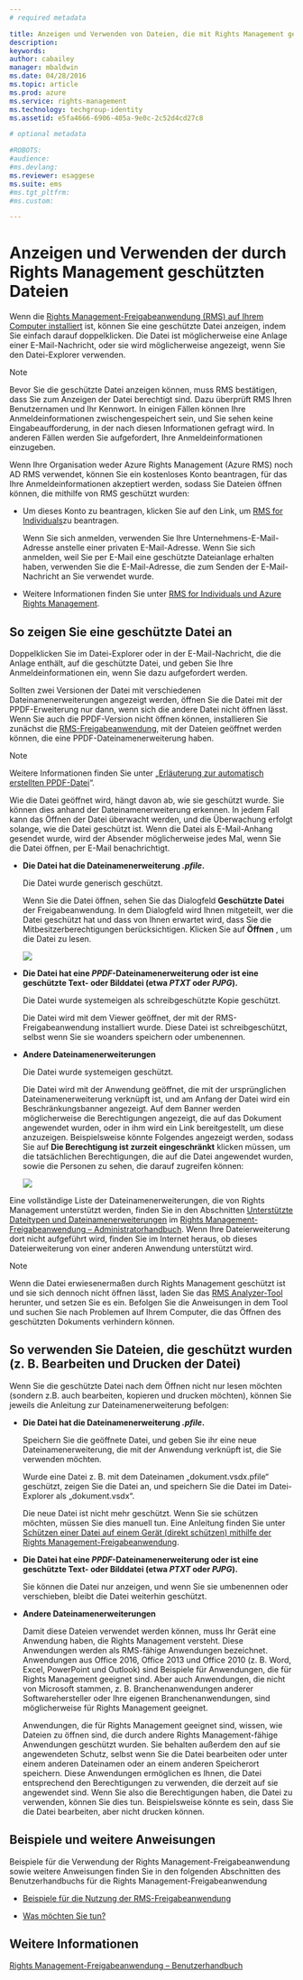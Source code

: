 ```yaml
---
# required metadata

title: Anzeigen und Verwenden von Dateien, die mit Rights Management geschützt wurden | Azure RMS
description:
keywords:
author: cabailey
manager: mbaldwin
ms.date: 04/28/2016
ms.topic: article
ms.prod: azure
ms.service: rights-management
ms.technology: techgroup-identity
ms.assetid: e5fa4666-6906-405a-9e0c-2c52d4cd27c8

# optional metadata

#ROBOTS:
#audience:
#ms.devlang:
ms.reviewer: esaggese
ms.suite: ems
#ms.tgt_pltfrm:
#ms.custom:

---
```


# Anzeigen und Verwenden der durch Rights Management geschützten Dateien
Wenn die [Rights Management-Freigabeanwendung (RMS) auf Ihrem Computer installiert](install-sharing-app.md) ist, können Sie eine geschützte Datei anzeigen, indem Sie einfach darauf doppelklicken. Die Datei ist möglicherweise eine Anlage einer E-Mail-Nachricht, oder sie wird möglicherweise angezeigt, wenn Sie den Datei-Explorer verwenden.

> [!NOTE]
> Bevor Sie die geschützte Datei anzeigen können, muss RMS bestätigen, dass Sie zum Anzeigen der Datei berechtigt sind. Dazu überprüft RMS Ihren Benutzernamen und Ihr Kennwort. In einigen Fällen können Ihre Anmeldeinformationen zwischengespeichert sein, und Sie sehen keine Eingabeaufforderung, in der nach diesen Informationen gefragt wird. In anderen Fällen werden Sie aufgefordert, Ihre Anmeldeinformationen einzugeben.
> 
> Wenn Ihre Organisation weder Azure Rights Management (Azure RMS) noch AD RMS verwendet, können Sie ein kostenloses Konto beantragen, für das Ihre Anmeldeinformationen akzeptiert werden, sodass Sie Dateien öffnen können, die mithilfe von RMS geschützt wurden:
> 
> -   Um dieses Konto zu beantragen, klicken Sie auf den Link, um [RMS for Individuals](http://go.microsoft.com/fwlink/?LinkId=309469)zu beantragen.
> 
>     Wenn Sie sich anmelden, verwenden Sie Ihre Unternehmens-E-Mail-Adresse anstelle einer privaten E-Mail-Adresse. Wenn Sie sich anmelden, weil Sie per E-Mail eine geschützte Dateianlage erhalten haben, verwenden Sie die E-Mail-Adresse, die zum Senden der E-Mail-Nachricht an Sie verwendet wurde.
> -   Weitere Informationen finden Sie unter [RMS for Individuals und Azure Rights Management](../understand-explore/rms-for-individuals.md).

## So zeigen Sie eine geschützte Datei an
Doppelklicken Sie im Datei-Explorer oder in der E-Mail-Nachricht, die die Anlage enthält, auf die geschützte Datei, und geben Sie Ihre Anmeldeinformationen ein, wenn Sie dazu aufgefordert werden.

Sollten zwei Versionen der Datei mit verschiedenen Dateinamenerweiterungen angezeigt werden, öffnen Sie die Datei mit der PPDF-Erweiterung nur dann, wenn sich die andere Datei nicht öffnen lässt. Wenn Sie auch die PPDF-Version nicht öffnen können, installieren Sie zunächst die [RMS-Freigabeanwendung](install-sharing-app.md), mit der Dateien geöffnet werden können, die eine PPDF-Dateinamenerweiterung haben.

> [!NOTE]
> Weitere Informationen finden Sie unter „[Erläuterung zur automatisch erstellten PPDF-Datei](sharing-app-dialog-box.md#what-s-the-ppdf-file-that-s-automatically-created-)“.

Wie die Datei geöffnet wird, hängt davon ab, wie sie geschützt wurde. Sie können dies anhand der Dateinamenerweiterung erkennen. In jedem Fall kann das Öffnen der Datei überwacht werden, und die Überwachung erfolgt solange, wie die Datei geschützt ist. Wenn die Datei als E-Mail-Anhang gesendet wurde, wird der Absender möglicherweise jedes Mal, wenn Sie die Datei öffnen, per E-Mail benachrichtigt. 

- **Die Datei hat die Dateinamenerweiterung *.pfile*.**

    Die Datei wurde generisch geschützt.

    Wenn Sie die Datei öffnen, sehen Sie das Dialogfeld **Geschützte Datei** der Freigabeanwendung. In dem Dialogfeld wird Ihnen mitgeteilt, wer die Datei geschützt hat und dass von Ihnen erwartet wird, dass Sie die Mitbesitzerberechtigungen berücksichtigen. Klicken Sie auf **Öffnen** , um die Datei zu lesen.

    ![](../media/ADRMS_MSRMSApp_PfilePermission.png)

- **Die Datei hat eine *PPDF*-Dateinamenerweiterung oder ist eine geschützte Text- oder Bilddatei (etwa *PTXT* oder *PJPG*).**

    Die Datei wurde systemeigen als schreibgeschützte Kopie geschützt.

    Die Datei wird mit dem Viewer geöffnet, der mit der RMS-Freigabeanwendung installiert wurde. Diese Datei ist schreibgeschützt, selbst wenn Sie sie woanders speichern oder umbenennen.

- **Andere Dateinamenerweiterungen**

    Die Datei wurde systemeigen geschützt.

    Die Datei wird mit der Anwendung geöffnet, die mit der ursprünglichen Dateinamenerweiterung verknüpft ist, und am Anfang der Datei wird ein Beschränkungsbanner angezeigt. Auf dem Banner werden möglicherweise die Berechtigungen angezeigt, die auf das Dokument angewendet wurden, oder in ihm wird ein Link bereitgestellt, um diese anzuzeigen. Beispielsweise könnte Folgendes angezeigt werden, sodass Sie auf **Die Berechtigung ist zurzeit eingeschränkt** klicken müssen, um die tatsächlichen Berechtigungen, die auf die Datei angewendet wurden, sowie die Personen zu sehen, die darauf zugreifen können:

    ![](../media/ADRMS_MSRMSApp_RestrictedAccess.png)



Eine vollständige Liste der Dateinamenerweiterungen, die von Rights Management unterstützt werden, finden Sie in den Abschnitten [Unterstützte Dateitypen und Dateinamenerweiterungen](sharing-app-admin-guide-technical.md#supported-file-types-and-file-name-extensions) im [Rights Management-Freigabeanwendung – Administratorhandbuch](sharing-app-admin-guide.md). Wenn Ihre Dateierweiterung dort nicht aufgeführt wird, finden Sie im Internet heraus, ob dieses Dateierweiterung von einer anderen Anwendung unterstützt wird.

> [!NOTE]
> Wenn die Datei erwiesenermaßen durch Rights Management geschützt ist und sie sich dennoch nicht öffnen lässt, laden Sie das [RMS Analyzer-Tool](https://www.microsoft.com/en-us/download/details.aspx?id=46437) herunter, und setzen Sie es ein. Befolgen Sie die Anweisungen in dem Tool und suchen Sie nach Problemen auf Ihrem Computer, die das Öffnen des geschützten Dokuments verhindern können.

## So verwenden Sie Dateien, die geschützt wurden (z. B. Bearbeiten und Drucken der Datei)
Wenn Sie die geschützte Datei nach dem Öffnen nicht nur lesen möchten (sondern z.B. auch bearbeiten, kopieren und drucken möchten), können Sie jeweils die Anleitung zur Dateinamenerweiterung befolgen:

- **Die Datei hat die Dateinamenerweiterung *.pfile*.**

    Speichern Sie die geöffnete Datei, und geben Sie ihr eine neue Dateinamenerweiterung, die mit der Anwendung verknüpft ist, die Sie verwenden möchten.

    Wurde eine Datei z. B. mit dem Dateinamen „dokument.vsdx.pfile“ geschützt, zeigen Sie die Datei an, und speichern Sie die Datei im Datei-Explorer als „dokument.vsdx“.

    Die neue Datei ist nicht mehr geschützt. Wenn Sie sie schützen möchten, müssen Sie dies manuell tun. Eine Anleitung finden Sie unter [Schützen einer Datei auf einem Gerät (direkt schützen) mithilfe der Rights Management-Freigabeanwendung](sharing-app-protect-in-place.md).

- **Die Datei hat eine *PPDF*-Dateinamenerweiterung oder ist eine geschützte Text- oder Bilddatei (etwa *PTXT* oder *PJPG*).**

    Sie können die Datei nur anzeigen, und wenn Sie sie umbenennen oder verschieben, bleibt die Datei weiterhin geschützt.

- **Andere Dateinamenerweiterungen**

    Damit diese Dateien verwendet werden können, muss Ihr Gerät eine Anwendung haben, die Rights Management versteht. Diese Anwendungen werden als RMS-fähige Anwendungen bezeichnet. Anwendungen aus Office 2016, Office 2013 und Office 2010 (z. B. Word, Excel, PowerPoint und Outlook) sind Beispiele für Anwendungen, die für Rights Management geeignet sind. Aber auch Anwendungen, die nicht von Microsoft stammen, z. B. Branchenanwendungen anderer Softwarehersteller oder Ihre eigenen Branchenanwendungen, sind möglicherweise für Rights Management geeignet.

    Anwendungen, die für Rights Management geeignet sind, wissen, wie Dateien zu öffnen sind, die durch andere Rights Management-fähige Anwendungen geschützt wurden. Sie behalten außerdem den auf sie angewendeten Schutz, selbst wenn Sie die Datei bearbeiten oder unter einem anderen Dateinamen oder an einem anderen Speicherort speichern. Diese Anwendungen ermöglichen es Ihnen, die Datei entsprechend den Berechtigungen zu verwenden, die derzeit auf sie angewendet sind. Wenn Sie also die Berechtigungen haben, die Datei zu verwenden, können Sie dies tun. Beispielsweise könnte es sein, dass Sie die Datei bearbeiten, aber nicht drucken können.


## Beispiele und weitere Anweisungen
Beispiele für die Verwendung der Rights Management-Freigabeanwendung sowie weitere Anweisungen finden Sie in den folgenden Abschnitten des Benutzerhandbuchs für die Rights Management-Freigabeanwendung

-   [Beispiele für die Nutzung der RMS-Freigabeanwendung](sharing-app-user-guide.md#examples-for-using-the-rms-sharing-application)

-   [Was möchten Sie tun?](sharing-app-user-guide.md##what-do-you-want-to-do-)

## Weitere Informationen
[Rights Management-Freigabeanwendung – Benutzerhandbuch](sharing-app-user-guide.md)



<!--HONumber=Apr16_HO3-->


